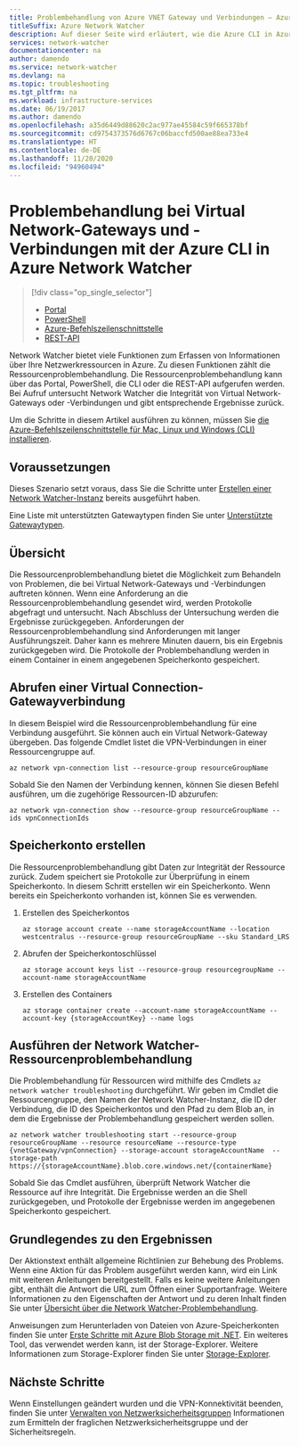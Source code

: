 ```yaml
---
title: Problembehandlung von Azure VNET Gateway und Verbindungen – Azure CLI
titleSuffix: Azure Network Watcher
description: Auf dieser Seite wird erläutert, wie die Azure CLI in Azure Network Watcher zur Problembehandlung verwendet wird.
services: network-watcher
documentationcenter: na
author: damendo
ms.service: network-watcher
ms.devlang: na
ms.topic: troubleshooting
ms.tgt_pltfrm: na
ms.workload: infrastructure-services
ms.date: 06/19/2017
ms.author: damendo
ms.openlocfilehash: a35d6449d88620c2ac977ae45584c59f665378bf
ms.sourcegitcommit: cd9754373576d6767c06baccfd500ae88ea733e4
ms.translationtype: HT
ms.contentlocale: de-DE
ms.lasthandoff: 11/20/2020
ms.locfileid: "94960494"
---
```

# <a name="troubleshoot-virtual-network-gateway-and-connections-using-azure-network-watcher-azure-cli"></a>Problembehandlung bei Virtual Network-Gateways und -Verbindungen mit der Azure CLI in Azure Network Watcher

> [!div class="op_single_selector"]
> - [Portal](diagnose-communication-problem-between-networks.md)
> - [PowerShell](network-watcher-troubleshoot-manage-powershell.md)
> - [Azure-Befehlszeilenschnittstelle](network-watcher-troubleshoot-manage-cli.md)
> - [REST-API](network-watcher-troubleshoot-manage-rest.md)

Network Watcher bietet viele Funktionen zum Erfassen von Informationen über Ihre Netzwerkressourcen in Azure. Zu diesen Funktionen zählt die Ressourcenproblembehandlung. Die Ressourcenproblembehandlung kann über das Portal, PowerShell, die CLI oder die REST-API aufgerufen werden. Bei Aufruf untersucht Network Watcher die Integrität von Virtual Network-Gateways oder -Verbindungen und gibt entsprechende Ergebnisse zurück.

Um die Schritte in diesem Artikel ausführen zu können, müssen Sie [die Azure-Befehlszeilenschnittstelle für Mac, Linux und Windows (CLI) installieren](/cli/azure/install-azure-cli).

## <a name="before-you-begin"></a>Voraussetzungen

Dieses Szenario setzt voraus, dass Sie die Schritte unter [Erstellen einer Network Watcher-Instanz](network-watcher-create.md) bereits ausgeführt haben.

Eine Liste mit unterstützten Gatewaytypen finden Sie unter [Unterstützte Gatewaytypen](network-watcher-troubleshoot-overview.md#supported-gateway-types).

## <a name="overview"></a>Übersicht

Die Ressourcenproblembehandlung bietet die Möglichkeit zum Behandeln von Problemen, die bei Virtual Network-Gateways und -Verbindungen auftreten können. Wenn eine Anforderung an die Ressourcenproblembehandlung gesendet wird, werden Protokolle abgefragt und untersucht. Nach Abschluss der Untersuchung werden die Ergebnisse zurückgegeben. Anforderungen der Ressourcenproblembehandlung sind Anforderungen mit langer Ausführungszeit. Daher kann es mehrere Minuten dauern, bis ein Ergebnis zurückgegeben wird. Die Protokolle der Problembehandlung werden in einem Container in einem angegebenen Speicherkonto gespeichert.

## <a name="retrieve-a-virtual-network-gateway-connection"></a>Abrufen einer Virtual Connection-Gatewayverbindung

In diesem Beispiel wird die Ressourcenproblembehandlung für eine Verbindung ausgeführt. Sie können auch ein Virtual Network-Gateway übergeben. Das folgende Cmdlet listet die VPN-Verbindungen in einer Ressourcengruppe auf.

```azurecli
az network vpn-connection list --resource-group resourceGroupName
```

Sobald Sie den Namen der Verbindung kennen, können Sie diesen Befehl ausführen, um die zugehörige Ressourcen-ID abzurufen:

```azurecli
az network vpn-connection show --resource-group resourceGroupName --ids vpnConnectionIds
```

## <a name="create-a-storage-account"></a>Speicherkonto erstellen

Die Ressourcenproblembehandlung gibt Daten zur Integrität der Ressource zurück. Zudem speichert sie Protokolle zur Überprüfung in einem Speicherkonto. In diesem Schritt erstellen wir ein Speicherkonto. Wenn bereits ein Speicherkonto vorhanden ist, können Sie es verwenden.

1. Erstellen des Speicherkontos

    ```azurecli
    az storage account create --name storageAccountName --location westcentralus --resource-group resourceGroupName --sku Standard_LRS
    ```

1. Abrufen der Speicherkontoschlüssel

    ```azurecli
    az storage account keys list --resource-group resourcegroupName --account-name storageAccountName
    ```

1. Erstellen des Containers

    ```azurecli
    az storage container create --account-name storageAccountName --account-key {storageAccountKey} --name logs
    ```

## <a name="run-network-watcher-resource-troubleshooting"></a>Ausführen der Network Watcher-Ressourcenproblembehandlung

Die Problembehandlung für Ressourcen wird mithilfe des Cmdlets `az network watcher troubleshooting` durchgeführt. Wir geben im Cmdlet die Ressourcengruppe, den Namen der Network Watcher-Instanz, die ID der Verbindung, die ID des Speicherkontos und den Pfad zu dem Blob an, in dem die Ergebnisse der Problembehandlung gespeichert werden sollen.

```azurecli
az network watcher troubleshooting start --resource-group resourceGroupName --resource resourceName --resource-type {vnetGateway/vpnConnection} --storage-account storageAccountName  --storage-path https://{storageAccountName}.blob.core.windows.net/{containerName}
```

Sobald Sie das Cmdlet ausführen, überprüft Network Watcher die Ressource auf ihre Integrität. Die Ergebnisse werden an die Shell zurückgegeben, und Protokolle der Ergebnisse werden im angegebenen Speicherkonto gespeichert.

## <a name="understanding-the-results"></a>Grundlegendes zu den Ergebnissen

Der Aktionstext enthält allgemeine Richtlinien zur Behebung des Problems. Wenn eine Aktion für das Problem ausgeführt werden kann, wird ein Link mit weiteren Anleitungen bereitgestellt. Falls es keine weitere Anleitungen gibt, enthält die Antwort die URL zum Öffnen einer Supportanfrage.  Weitere Informationen zu den Eigenschaften der Antwort und zu deren Inhalt finden Sie unter [Übersicht über die Network Watcher-Problembehandlung](network-watcher-troubleshoot-overview.md).

Anweisungen zum Herunterladen von Dateien von Azure-Speicherkonten finden Sie unter [Erste Schritte mit Azure Blob Storage mit .NET](../storage/blobs/storage-quickstart-blobs-dotnet.md). Ein weiteres Tool, das verwendet werden kann, ist der Storage-Explorer. Weitere Informationen zum Storage-Explorer finden Sie unter [Storage-Explorer](https://storageexplorer.com/).

## <a name="next-steps"></a>Nächste Schritte

Wenn Einstellungen geändert wurden und die VPN-Konnektivität beenden, finden Sie unter [Verwalten von Netzwerksicherheitsgruppen](../virtual-network/manage-network-security-group.md) Informationen zum Ermitteln der fraglichen Netzwerksicherheitsgruppe und der Sicherheitsregeln.